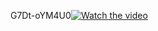 G7Dt-oYM4U0[![Watch the video](https://img.youtube.com/vi/G7Dt-oYM4U0/maxresdefault.jpg)](https://youtu.be/G7Dt-oYM4U0)
